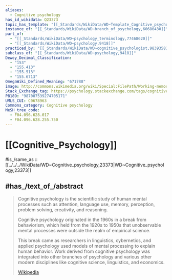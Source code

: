 ```yaml
---
aliases:
  - Cognitive psychology
has_id_wikidata: Q23373
topic_has_template: "[[_Standards/WikiData/WD~Template_Cognitive_psychology,25731877]]"
instance_of: "[[_Standards/WikiData/WD~branch_of_psychology,60680430]]"
part_of:
  - "[[_Standards/WikiData/WD~psychology_terminology,77468620]]"
  - "[[_Standards/WikiData/WD~psychology,9418]]"
practiced_by: "[[_Standards/WikiData/WD~cognitive_psychologist,98393581]]"
subclass_of: "[[_Standards/WikiData/WD~psychology,9418]]"
Dewey_Decimal_Classification:
  - "153"
  - "155.413"
  - "155.513"
  - "155.6713"
OmegaWiki_Defined_Meaning: "671788"
image: http://commons.wikimedia.org/wiki/Special:FilePath/Working-memory-en.svg
Stack_Exchange_tag: https://psychology.stackexchange.com/tags/cognitive-psychology
P8189: "987007539274705171"
UMLS_CUI: C0678963
Commons_category: Cognitive psychology
MeSH_tree_code:
  - F04.096.628.017
  - F04.096.628.255.750
---
```


# [[Cognitive_Psychology]] 

#is_/same_as :: [[../../../WikiData/WD~Cognitive_psychology,23373|WD~Cognitive_psychology,23373]] 

## #has_/text_of_/abstract 

> Cognitive psychology is the scientific study of human mental processes such as 
> attention, language use, memory, perception, problem solving, creativity, and reasoning. 
> 
> Cognitive psychology originated in the 1960s in a break from behaviorism, 
> which held from the 1920s to 1950s that unobservable mental processes 
> were outside the realm of empirical science. 
> 
> This break came as researchers in linguistics, cybernetics, and applied psychology used models of mental processing to explain human behavior. Work derived from cognitive psychology was integrated into other branches of psychology and various other modern disciplines like cognitive science, linguistics, and economics.
>
> [Wikipedia](https://en.wikipedia.org/wiki/Cognitive%20psychology) 

